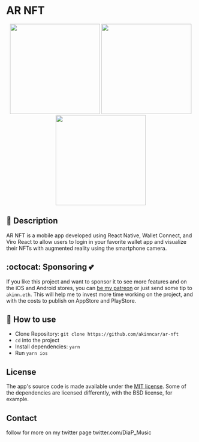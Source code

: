# AR NFT

<p align="center">
  <img src="https://user-images.githubusercontent.com/42688281/138617703-b1536933-e901-4380-b2e7-919f07928615.PNG" width="240"/>
  <img src="https://user-images.githubusercontent.com/42688281/139251487-bdbba487-f6bd-4827-bf11-1c3c100d6399.jpeg" width="240"/>
  <img src="https://user-images.githubusercontent.com/42688281/139251207-bba62b26-6890-4755-9b65-7821f4ceb0cc.gif" width="240"/>
</p>

## 👾 Description

AR NFT is a mobile app developed using React Native, Wallet Connect, and Viro React to allow users to login in your favorite wallet app and visualize their NFTs with augmented reality using the smartphone camera.

## :octocat: Sponsoring  💕

If you like this project and want to sponsor it to see more features and on the iOS and Android stores, you can [be my patreon](https://www.patreon.com/akinncar) or just send some tip to `akinn.eth`. This will help me to invest more time working on the project, and with the costs to publish on AppStore and PlayStore.

## 🚀 How to use

- Clone Repository: `git clone https://github.com/akinncar/ar-nft`
- `cd` into the project
- Install dependencies: `yarn`
- Run `yarn ios`

## License

The app's source code is made available under the [MIT license](LICENSE). Some of the dependencies are licensed differently, with the BSD license, for example.

## Contact

follow for more on my twitter page twitter.com/DiaP_Music 
